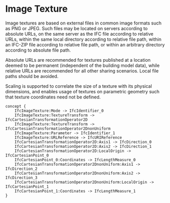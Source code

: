 Image Texture
=============

Image textures are based on external files in common image formats such as PNG or JPEG. Such files may be located on servers according to absolute URLs, on the same server as the IFC file according to relative URLs, within the same local directory according to relative file path, within an IFC-ZIP file according to relative file path, or within an arbitrary directory according to absolute file path.

Absolute URLs are recommended for textures published at a location deemed to be permanent (independent of the building model data), while relative URLs are recommended for all other sharing scenarios. Local file paths should be avoided.

Scaling is supported to correlate the size of a texture with its physical dimensions, and enables usage of textures on parametric geometry such that texture coordinates need not be defined.

```
concept {
    IfcImageTexture:Mode -> IfcIdentifier_0
    IfcImageTexture:TextureTransform -> IfcCartesianTransformationOperator2D
    IfcImageTexture:TextureTransform -> IfcCartesianTransformationOperator2DnonUniform
    IfcImageTexture:Parameter -> IfcIdentifier_1
    IfcImageTexture:URLReference -> IfcURIReference
    IfcCartesianTransformationOperator2D:Axis1 -> IfcDirection_0
    IfcCartesianTransformationOperator2D:Axis2 -> IfcDirection_1
    IfcCartesianTransformationOperator2D:LocalOrigin -> IfcCartesianPoint_0
    IfcCartesianPoint_0:Coordinates -> IfcLengthMeasure_0
    IfcCartesianTransformationOperator2DnonUniform:Axis1 -> IfcDirection_2
    IfcCartesianTransformationOperator2DnonUniform:Axis2 -> IfcDirection_3
    IfcCartesianTransformationOperator2DnonUniform:LocalOrigin -> IfcCartesianPoint_1
    IfcCartesianPoint_1:Coordinates -> IfcLengthMeasure_1
}
```

